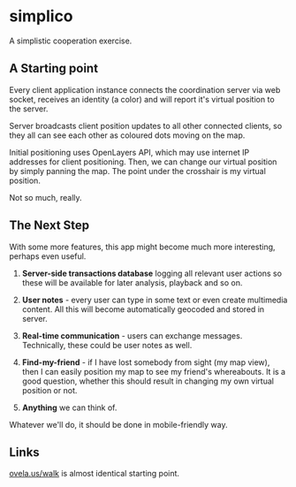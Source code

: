 # simplico

A simplistic cooperation exercise.

## A Starting point

Every client application instance connects the coordination server
via web socket, receives an identity (a color) and will report it's virtual
position to the server.

Server broadcasts client position updates to all other connected clients, so
they all can see each other as coloured dots moving on the map.

Initial positioning uses OpenLayers API, which may use internet IP addresses
for client positioning. Then, we can change our virtual position by simply
panning the map. The point under the crosshair is my virtual position.

Not so much, really.

## The Next Step

With some more features, this app might become much more interesting,
perhaps even useful.

1. **Server-side transactions database** logging all relevant user actions so these
will be available for later analysis, playback and so on.

2. **User notes** - every user can type in some text or even create multimedia
content. All this will become automatically geocoded and stored in server.

3. **Real-time communication** - users can exchange messages. Technically, these
could be user notes as well.

1. **Find-my-friend** - if I have lost somebody from sight (my map view), then I can
easily position my map to see my friend's whereabouts. It is a good question,
whether this should result in changing my own virtual position or not.

1. **Anything** we can think of.

Whatever we'll do, it should be done in mobile-friendly way.

## Links

[ovela.us/walk](http://www.ovela.us/walk/) is almost identical starting point.
